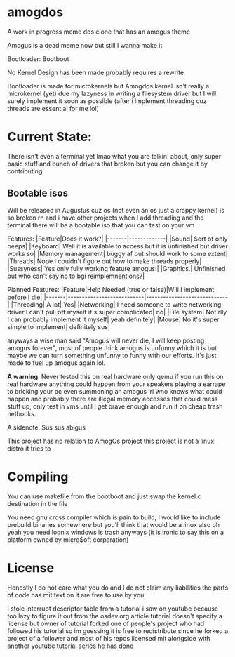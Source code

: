# amogdos
A work in progress meme dos clone that has an amogus theme

Amogus is a dead meme now but still I wanna make it

Bootloader: Bootboot

No Kernel Design has been made probably requires a rewrite

Bootloader is made for microkernels but Amogdos kernel isn't really a microkernel (yet) due my lazyness in writing a filesystem driver but I will surely implement it soon as possible (after i implement threading cuz threads are essential for me lol)



# Current State:
There isn't even a terminal yet lmao what you are talkin' about, only super basic stuff and bunch of drivers that broken but you can change it by contributing.

## Bootable isos
Will be released in Augustus cuz os (not even an os just a crappy kernel) is so broken rn and i have other projects when I add threading and the terminal there will be a bootable iso that you can test on your vm

Features:
|Feature|Does it work?|
|-------|-------------|
|Sound| Sort of only beeps|
|Keyboard| Well it is available to access but it is unfinished but driver works so|
|Memory management| buggy af but should work to some extent|
|Threads| Nope I couldn't figure out how to make threads properly|
|Sussyness| Yes only fully working feature amogus!|
|Graphics.| Unfinished but who can't say no to bgi reimplemnentions?|

Planned Features:
|Feature|Help Needed (true or false)|Will I implement before I die|
|-------|---------------------------|-----------------------------|
|Threading| A lot| Yes|
|Networking| I need someone to write networking driver I can't pull off myself it's super complicated| no|
|File system| Not rlly I can probably implement it myself| yeah definitely|
|Mouse| No it's super simple to implement| definitely sus|

anyways a wise man said "Amogus will never die, I will keep posting amogus forever", most of people think amogus is unfunny which it is but maybe we can turn something unfunny to funny with our efforts.
It's just made to fuel up amogus again lol.

**A warning**: Never tested this on real hardware only qemu if you run this on real hardware anything could happen from your speakers playing a earrape to bricking your pc even summoning an amogus irl who knows what could happen and probably there are illegal memory accesses that could mess stuff up, only test in vms until i get brave enough and run it on cheap trash netbooks.

A sidenote: Sus sus abigus

This project has no relation to AmogOs project this project is not a linux distro it tries to

# Compiling
You can use makefile from the bootboot and just swap the kernel.c destination in the file

You need gnu cross compiler which is pain to build, I would like to include prebuild binaries somewhere but you'll think that would be a linux
also oh yeah you need loonix windows is trash anyways (it is ironic to say this on a platform owned by micro$oft corparation)
# License
Honestly I do not care what you do and I do not claim any liabilities the parts of code has mit text on it are free to use by you

i stole interrupt descriptor table from a tutorial i saw on youtube because too lazy to figure it out from the osdev.org article
tutorial doesn't specify a license but owner of tutorial forked one of people's project who had followed his tutorial so im guessing it is free to redistribute since he forked a project of a follower and most of his repos licensed mit alongside with another youtube tutorial series he has done

